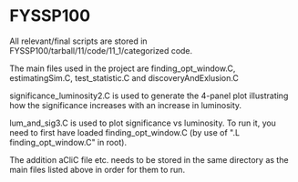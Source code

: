 # FYSSP100

All relevant/final scripts are stored in FYSSP100/tarball/11/code/11_1/categorized code. 

The main files used in the project are
  finding_opt_window.C, 
  estimatingSim.C, 
  test_statistic.C  and 
  discoveryAndExlusion.C

significance_luminosity2.C is used to generate the 4-panel plot illustrating how the significance increases with 
an increase in luminosity.

lum_and_sig3.C is used to plot significance vs luminosity. To run it, you need to first have loaded finding_opt_window.C 
(by use of ".L finding_opt_window.C" in root). 

The addition aCliC file etc. needs to be stored in the same directory as the main files listed above in order for them to run. 


